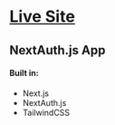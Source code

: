 <h1><a href="https://je-portfolioo.netlify.app/"> Live Site </a></h1>

<h2>NextAuth.js App</h2>

<h4>Built in:</h4>
<ul>
<li>Next.js</li>
<li>NextAuth.js
<li>TailwindCSS</li>

</ul>

